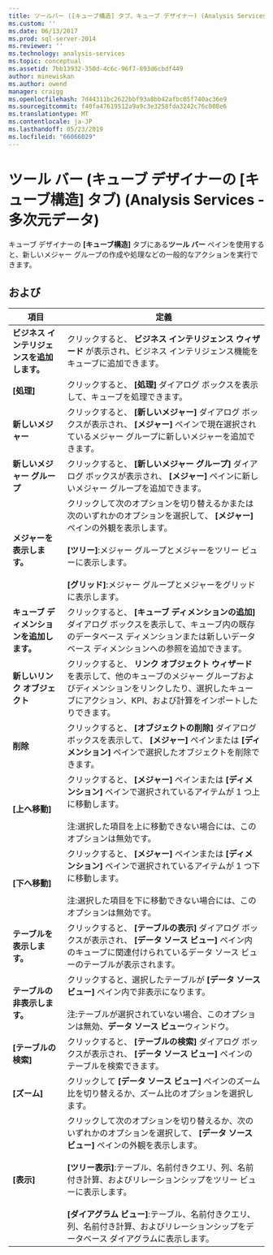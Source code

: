 ```yaml
---
title: ツールバー ([キューブ構造] タブ、キューブ デザイナー) (Analysis Services - 多次元データ) |Microsoft Docs
ms.custom: ''
ms.date: 06/13/2017
ms.prod: sql-server-2014
ms.reviewer: ''
ms.technology: analysis-services
ms.topic: conceptual
ms.assetid: 7bb13932-350d-4c6c-96f7-893d6cbdf449
author: minewiskan
ms.author: owend
manager: craigg
ms.openlocfilehash: 7d44311bc2622bbf93a8bb42afbc05f740ac36e9
ms.sourcegitcommit: f40fa47619512a9a9c3e3258fda3242c76c008e6
ms.translationtype: MT
ms.contentlocale: ja-JP
ms.lasthandoff: 05/23/2019
ms.locfileid: "66066029"
---
```

# <a name="toolbar-cube-structure-tab-cube-designer-analysis-services---multidimensional-data"></a>ツール バー (キューブ デザイナーの [キューブ構造] タブ) (Analysis Services - 多次元データ)
  キューブ デザイナーの **[キューブ構造]** タブにある**ツール バー** ペインを使用すると、新しいメジャー グループの作成や処理などの一般的なアクションを実行できます。  
  
## <a name="options"></a>および  
  
|項目|定義|  
|----------|----------------|  
|**ビジネス インテリジェンスを追加します。**|クリックすると、 **ビジネス インテリジェンス ウィザード** が表示され、ビジネス インテリジェンス機能をキューブに追加できます。|  
|**[処理]**|クリックすると、 **[処理]** ダイアログ ボックスを表示して、キューブを処理できます。|  
|**新しいメジャー**|クリックすると、 **[新しいメジャー]** ダイアログ ボックスが表示され、 **[メジャー]** ペインで現在選択されているメジャー グループに新しいメジャーを追加できます。|  
|**新しいメジャー グループ**|クリックすると、 **[新しいメジャー グループ]** ダイアログ ボックスが表示され、 **[メジャー]** ペインに新しいメジャー グループを追加できます。|  
|**メジャーを表示します。**|クリックして次のオプションを切り替えるかまたは次のいずれかのオプションを選択して、 **[メジャー]** ペインの外観を表示します。<br /><br /> **[ツリー]**:メジャー グループとメジャーをツリー ビューに表示します。<br /><br /> **[グリッド]**:メジャー グループとメジャーをグリッドに表示します。|  
|**キューブ ディメンションを追加します。**|クリックすると、 **[キューブ ディメンションの追加]** ダイアログ ボックスを表示して、キューブ内の既存のデータベース ディメンションまたは新しいデータベース ディメンションへの参照を追加できます。|  
|**新しいリンク オブジェクト**|クリックすると、 **リンク オブジェクト ウィザード** を表示して、他のキューブのメジャー グループおよびディメンションをリンクしたり、選択したキューブにアクション、KPI、および計算をインポートしたりできます。|  
|**削除**|クリックすると、 **[オブジェクトの削除]** ダイアログ ボックスを表示して、 **[メジャー]** ペインまたは **[ディメンション]** ペインで選択したオブジェクトを削除できます。|  
|**[上へ移動]**|クリックすると、 **[メジャー]** ペインまたは **[ディメンション]** ペインで選択されているアイテムが 1 つ上に移動します。<br /><br /> 注:選択した項目を上に移動できない場合には、このオプションは無効です。|  
|**[下へ移動]**|クリックすると、 **[メジャー]** ペインまたは **[ディメンション]** ペインで選択されているアイテムが 1 つ下に移動します。<br /><br /> 注:選択した項目を下に移動できない場合には、このオプションは無効です。|  
|**テーブルを表示します。**|クリックすると、 **[テーブルの表示]** ダイアログ ボックスが表示され、 **[データ ソース ビュー]** ペイン内のキューブに関連付けられているデータ ソース ビューのテーブルが表示されます。|  
|**テーブルの非表示します。**|クリックすると、選択したテーブルが **[データ ソース ビュー]** ペイン内で非表示になります。<br /><br /> 注:テーブルが選択されていない場合、このオプションは無効、**データ ソース ビュー**ウィンドウ。|  
|**[テーブルの検索]**|クリックすると、 **[テーブルの検索]** ダイアログ ボックスが表示され、 **[データ ソース ビュー]** ペインのテーブルを検索できます。|  
|**[ズーム]**|クリックして **[データ ソース ビュー]** ペインのズーム比を切り替えるか、ズーム比のオプションを選択します。|  
|**[表示]**|クリックして次のオプションを切り替えるか、次のいずれかのオプションを選択して、 **[データ ソース ビュー]** ペインの外観を表示します。<br /><br /> **[ツリー表示]**:テーブル、名前付きクエリ、列、名前付き計算、およびリレーションシップをツリー ビューに表示します。<br /><br /> **[ダイアグラム ビュー]**:テーブル、名前付きクエリ、列、名前付き計算、およびリレーションシップをデータベース ダイアグラムに表示します。|  
  
  
